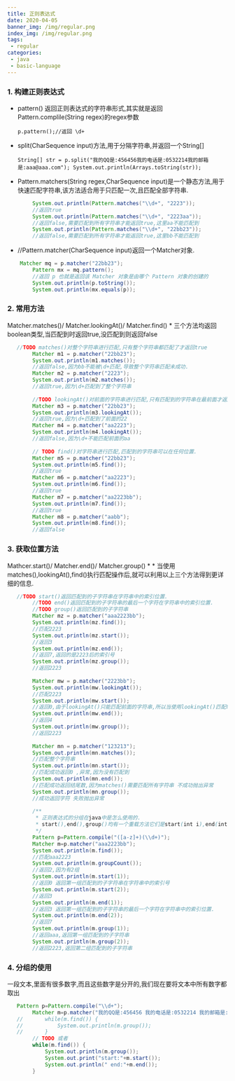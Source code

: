 ```yaml
---
title: 正则表达式
date: 2020-04-05
banner_img: /img/regular.png
index_img: /img/regular.png
tags: 
 - regular
categories:
 - java
 - basic-language
---
```


### 1. 构建正则表达式

   - pattern() 返回正则表达式的字符串形式,其实就是返回Pattern.complile(String regex)的regex参数

     `p.pattern();//返回 \d+`

   - split(CharSequence input)方法,用于分隔字符串,并返回一个String[]

     `String[] str = p.split("我的QQ是:456456我的电话是:0532214我的邮箱是:aaa@aaa.com");
     		System.out.println(Arrays.toString(str));`

   - Pattern.matchers(String regex,CharSequence input)是一个静态方法,用于快速匹配字符串,该方法适合用于只匹配一次,且匹配全部字符串.

```java
   		System.out.println(Pattern.matches("\\d+", "2223"));
   		//返回true
   		System.out.println(Pattern.matches("\\d+", "2223aa"));
   		//返回false,需要匹配到所有字符串才能返回true,这里aa不能匹配到
   		System.out.println(Pattern.matches("\\d+", "22bb23"));
   		//返回false,需要匹配到所有字符串才能返回true,这里bb不能匹配到
```

   - //Pattern.matcher(CharSequence input)返回一个Matcher对象.

```java
   	Matcher mq = p.matcher("22bb23");
   		Pattern mx = mq.pattern();
   		//返回 p 也就是返回该 Matcher 对象是由哪个 Pattern 对象的创建的
   		System.out.println(p.toString());
   		System.out.println(mx.equals(p));
```

### 2. 常用方法

   Matcher.matches()/ Matcher.lookingAt()/ Matcher.find() * 三个方法均返回boolean类型,当匹配到时返回true,没匹配到则返回false

```java
   //TODO matches()对整个字符串进行匹配,只有整个字符串都匹配了才返回true
   		Matcher m1 = p.matcher("22bb23");
   		System.out.println(m1.matches());
   		//返回false,因为bb不能被\d+匹配,导致整个字符串匹配未成功.
   		Matcher m2 = p.matcher("2223");
   		System.out.println(m2.matches());
   		//返回true,因为\d+匹配到了整个字符串
   
   		//TODO lookingAt()对前面的字符串进行匹配,只有匹配到的字符串在最前面才返回true
   		Matcher m3 = p.matcher("22bb23");
   		System.out.println(m3.lookingAt());
   		//返回true,因为\d+匹配到了前面的22
   		Matcher m4 = p.matcher("aa2223");
   		System.out.println(m4.lookingAt());
   		//返回false,因为\d+不能匹配前面的aa
   
   		// TODO find()对字符串进行匹配,匹配到的字符串可以在任何位置.
   		Matcher m5 = p.matcher("22bb23");
   		System.out.println(m5.find());
   		//返回true
   		Matcher m6 = p.matcher("aa2223");
   		System.out.println(m6.find());
   		//返回true
   		Matcher m7 = p.matcher("aa2223bb");
   		System.out.println(m7.find());
   		//返回true
   		Matcher m8 = p.matcher("aabb");
   		System.out.println(m8.find());
   		//返回false
```

### 3. 获取位置方法

   Mathcer.start()/ Matcher.end()/ Matcher.group() * * 当使用matches(),lookingAt(),find()执行匹配操作后,就可以利用以上三个方法得到更详细的信息. 

```java
   //TODO start()返回匹配到的子字符串在字符串中的索引位置.
   		//TODO end()返回匹配到的子字符串的最后一个字符在字符串中的索引位置.
   		//TODO group()返回匹配到的子字符串
   		Matcher mz = p.matcher("aaa2223bb");
   		System.out.println(mz.find());
   		//匹配2223
   		System.out.println(mz.start());
   		//返回3
   		System.out.println(mz.end());
   		//返回7,返回的是2223后的索引号
   		System.out.println(mz.group());
   		//返回2223
   
   		Matcher mw = p.matcher("2223bb");
   		System.out.println(mw.lookingAt());
   		//匹配2223
   		System.out.println(mw.start());
   		//返回0,由于lookingAt()只能匹配前面的字符串,所以当使用lookingAt()匹配时,start()方法总是返回0
   		System.out.println(mw.end());
   		//返回4
   		System.out.println(mw.group());
   		//返回2223
   
   		Matcher mn = p.matcher("123213");
   		System.out.println(mn.matches());
   		//匹配整个字符串
   		System.out.println(mn.start());
   		//匹配成功返回0 ,异常,因为没有匹配到
   		System.out.println(mn.end());
   		//匹配成功返回结尾数,因为matches()需要匹配所有字符串 不成功抛出异常
   		System.out.println(mn.group());
   		//成功返回字符 失败抛出异常
   
   		/**
   		 * 正则表达式的分组在java中是怎么使用的.
   		 * start(),end(),group()均有一个重载方法它们是start(int i),end(int i),group(int i)专用于分组操作,Mathcer 类还有一个groupCount()用于返回有多少组.
   		 */
   		Pattern p=Pattern.compile("([a-z]+)(\\d+)");
   		Matcher m=p.matcher("aaa2223bb");
   		System.out.println(m.find());
   		//匹配aaa2223
   		System.out.println(m.groupCount());
   		//返回2,因为有2组
   		System.out.println(m.start(1));
   		//返回0 返回第一组匹配到的子字符串在字符串中的索引号
   		System.out.println(m.start(2));
   		//返回3
   		System.out.println(m.end(1));
   		//返回3 返回第一组匹配到的子字符串的最后一个字符在字符串中的索引位置.
   		System.out.println(m.end(2));
   		//返回7
   		System.out.println(m.group(1));
   		//返回aaa,返回第一组匹配到的子字符串
   		System.out.println(m.group(2));
   		//返回2223,返回第二组匹配到的子字符串
```

### 4. 分组的使用

   一段文本,里面有很多数字,而且这些数字是分开的,我们现在要将文本中所有数字都取出

```java
   Pattern p=Pattern.compile("\\d+");
   		Matcher m=p.matcher("我的QQ是:456456 我的电话是:0532214 我的邮箱是:aaa123@aaa.com");
   //		while(m.find()) {
   //			System.out.println(m.group());
   //		}
   		// TODO 或者
   		while(m.find()) {
   			System.out.println(m.group());
   			System.out.print("start:"+m.start());
   			System.out.println(" end:"+m.end());
   		}
```

   